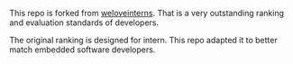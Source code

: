 This repo is forked from [weloveinterns](https://github.com/lazyparser/weloveinterns). That is a very outstanding ranking and evaluation standards of developers.

The original ranking is designed for intern. This repo adapted it to better match embedded software developers.
